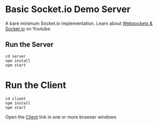 # Basic Socket.io Demo Server

A bare minimum Socket.io implementation. Learn about [Websockets & Socket.io](https://youtu.be/1BfCnjr_Vjg) on Youtube. 

## Run the Server

```
cd server
npm install
npm start
```
# Run the Client
```
cd client
npm install
npm start
```
Open the [Client](http://localhost:8081/index.html) link in one or more browser windows